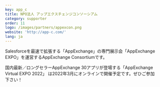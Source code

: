 ```yaml
---
key: app_c
title: NPO法人 アップエクスチェンジコンソーシアム
category: supporter
order: 11
logo: /images/partners/appexcon.png
website: 'http://app-c.com/'
lang: ja
---
```

Salesforceを最速で拡張する「AppExchange」の専門展示会「AppExchange EXPO」を運営するAppExchange Consortiumです。 

国内最新／ロングセラーAppExchange 30アプリが登場する「AppExchange Virtual EXPO 2022」 は2022年3月にオンラインで開催予定です。ぜひご参加下さい！